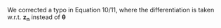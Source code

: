We corrected a typo in Equation 10/11, where the differentiation is taken w.r.t. $\mathbf{z_n}$ instead of $\mathbf{\theta}$
